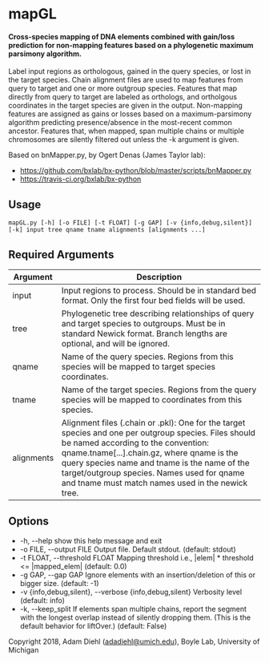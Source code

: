 # mapGL
#### Cross-species mapping of DNA elements combined with gain/loss prediction for non-mapping features based on a phylogenetic maximum parsimony algorithm.

Label input regions as orthologous, gained in the query species, or lost in
the target species. Chain alignment files are used to map features from query
to target and one or more outgroup species. Features that map directly from
query to target are labeled as orthologs, and ortholgous coordinates in the
target species are given in the output. Non-mapping features are assigned as
gains or losses based on a maximum-parsimony algorithm predicting
presence/absence in the most-recent common ancestor. Features that, when
mapped, span multiple chains or multiple chromosomes are silently filtered out
unless the -k argument is given.

Based on bnMapper.py, by Ogert Denas (James Taylor lab):
  * https://github.com/bxlab/bx-python/blob/master/scripts/bnMapper.py
  * https://travis-ci.org/bxlab/bx-python


## Usage

```mapGL.py [-h] [-o FILE] [-t FLOAT] [-g GAP] [-v {info,debug,silent}] [-k] input tree qname tname alignments [alignments ...] ```

## Required Arguments

  | Argument | Description |
  |---|---|
  | input | Input regions to process. Should be in standard bed format. Only the first four bed fields will be used. |
  | tree | Phylogenetic tree describing relationships of query and target species to outgroups. Must be in standard Newick format. Branch lengths are optional, and will be ignored. |
  | qname | Name of the query species. Regions from this species will be mapped to target species coordinates. |
  | tname | Name of the target species. Regions from the query species will be mapped to coordinates from this species. |
  | alignments | Alignment files (.chain or .pkl): One for the target species and one per outgroup species. Files should be named according to the convention: qname.tname[...].chain.gz, where qname is the query species name and tname is the name of the target/outgroup species. Names used for qname and tname must match names used in the newick tree. |

## Options

  * -h, --help            show this help message and exit
  * -o FILE, --output FILE
                          Output file. Default stdout. (default: stdout)
  * -t FLOAT, --threshold FLOAT
                          Mapping threshold i.e., |elem| * threshold <=
                          |mapped_elem| (default: 0.0)
  * -g GAP, --gap GAP     Ignore elements with an insertion/deletion of this or
                          bigger size. (default: -1)
  * -v {info,debug,silent}, --verbose {info,debug,silent}
                          Verbosity level (default: info)
  * -k, --keep_split      If elements span multiple chains, report the segment
                          with the longest overlap instead of silently dropping
                          them. (This is the default behavior for liftOver.)
                          (default: False)

Copyright 2018, Adam Diehl (adadiehl@umich.edu), Boyle Lab, University of Michigan
